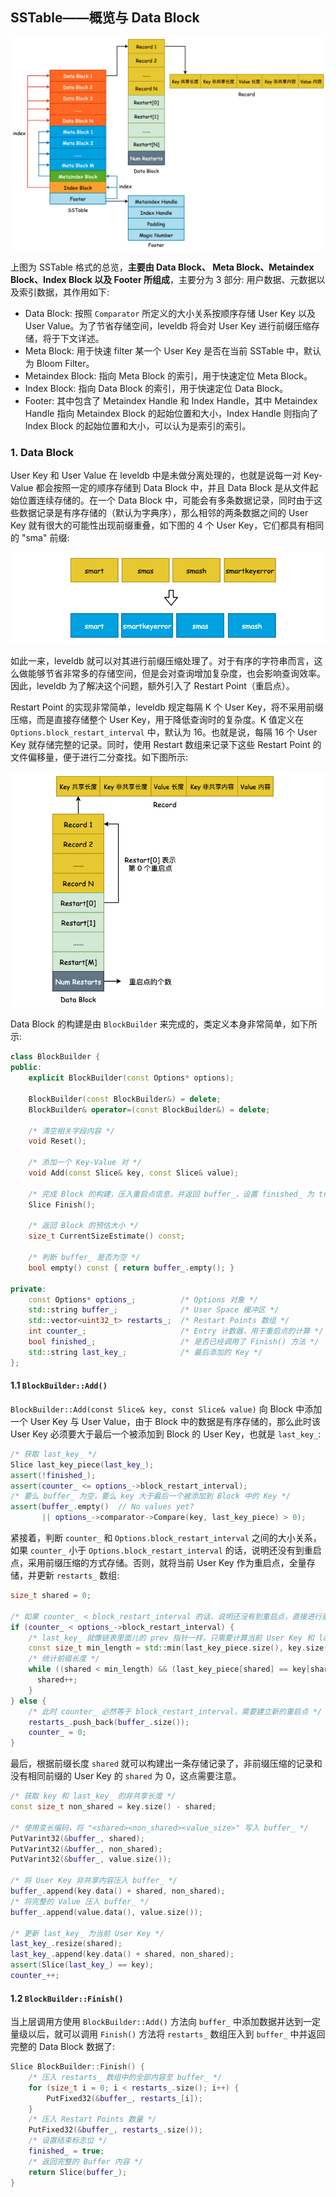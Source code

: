 ## SSTable——概览与 Data Block

![Alt text](images/1629167804004.png)

上图为 SSTable 格式的总览，**主要由 Data Block、 Meta Block、Metaindex Block、Index Block 以及 Footer 所组成**，主要分为 3 部分: 用户数据、元数据以及索引数据，其作用如下:

- Data Block: 按照 `Comparator` 所定义的大小关系按顺序存储 User Key 以及 User Value。为了节省存储空间，leveldb 将会对 User Key 进行前缀压缩存储，将于下文详述。
- Meta Block: 用于快速 filter 某一个 User Key 是否在当前 SSTable 中，默认为 Bloom Filter。
- Metaindex Block: 指向 Meta Block 的索引，用于快速定位 Meta Block。
- Index Block: 指向 Data Block 的索引，用于快速定位 Data Block。
- Footer: 其中包含了 Metaindex Handle 和 Index Handle，其中 Metaindex Handle 指向 Metaindex Block 的起始位置和大小，Index Handle 则指向了 Index Block 的起始位置和大小，可以认为是索引的索引。

### 1. Data Block

User Key 和 User Value 在 leveldb 中是未做分离处理的，也就是说每一对 Key-Value 都会按照一定的顺序存储到 Data Block 中，并且 Data Block 是从文件起始位置连续存储的。在一个 Data Block 中，可能会有多条数据记录，同时由于这些数据记录是有序存储的（默认为字典序），那么相邻的两条数据之间的 User Key 就有很大的可能性出现前缀重叠，如下图的 4 个 User Key，它们都具有相同的 "sma" 前缀:

![Alt text](images/1629171038940.png)

如此一来，leveldb 就可以对其进行前缀压缩处理了。对于有序的字符串而言，这么做能够节省非常多的存储空间，但是会对查询增加复杂度，也会影响查询效率。因此，leveldb 为了解决这个问题，额外引入了 Restart Point（重启点）。

Restart Point 的实现非常简单，leveldb 规定每隔 K 个 User Key，将不采用前缀压缩，而是直接存储整个 User Key，用于降低查询时的复杂度。K 值定义在 `Options.block_restart_interval` 中，默认为 16。也就是说，每隔 16 个 User Key 就存储完整的记录。同时，使用 Restart 数组来记录下这些 Restart Point 的文件偏移量，便于进行二分查找。如下图所示:

![Alt text](images/1629179035821.png)

Data Block 的构建是由 `BlockBuilder` 来完成的，类定义本身非常简单，如下所示:

```cpp
class BlockBuilder {
public:
    explicit BlockBuilder(const Options* options);
    
    BlockBuilder(const BlockBuilder&) = delete;
    BlockBuilder& operator=(const BlockBuilder&) = delete;
    
    /* 清空相关字段内容 */
    void Reset();
    
    /* 添加一个 Key-Value 对 */
    void Add(const Slice& key, const Slice& value);
    
    /* 完成 Block 的构建，压入重启点信息，并返回 buffer_，设置 finished_ 为 true */
    Slice Finish();
    
    /* 返回 Block 的预估大小 */
    size_t CurrentSizeEstimate() const;
    
    /* 判断 buffer_ 是否为空 */
    bool empty() const { return buffer_.empty(); }

private:
    const Options* options_;          /* Options 对象 */
    std::string buffer_;              /* User Space 缓冲区 */
    std::vector<uint32_t> restarts_;  /* Restart Points 数组 */
    int counter_;                     /* Entry 计数器，用于重启点的计算 */
    bool finished_;                   /* 是否已经调用了 Finish() 方法 */
    std::string last_key_;            /* 最后添加的 Key */
};
```

#### 1.1 `BlockBuilder::Add()`

`BlockBuilder::Add(const Slice& key, const Slice& value)` 向 Block 中添加一个 User Key 与 User Value，由于 Block 中的数据是有序存储的，那么此时该 User Key 必须要大于最后一个被添加到 Block 的 User Key，也就是 `last_key_`:

```cpp
/* 获取 last_key_ */
Slice last_key_piece(last_key_);
assert(!finished_);
assert(counter_ <= options_->block_restart_interval);
/* 要么 buffer_ 为空，要么 key 大于最后一个被添加到 Block 中的 Key */
assert(buffer_.empty()  // No values yet?
       || options_->comparator->Compare(key, last_key_piece) > 0);
```

紧接着，判断 `counter_` 和 `Options.block_restart_interval` 之间的大小关系，如果 `counter_` 小于 `Options.block_restart_interval` 的话，说明还没有到重启点，采用前缀压缩的方式存储。否则，就将当前 User Key 作为重启点，全量存储，并更新 `restarts_` 数组:

```cpp
size_t shared = 0;

/* 如果 counter_ < block_restart_interval 的话，说明还没有到重启点，直接进行前缀压缩处理 */
if (counter_ < options_->block_restart_interval) {
    /* last_key_ 就像链表里面儿的 prev 指针一样，只需要计算当前 User Key 和 last_key_ 有多少重合度即可 */
    const size_t min_length = std::min(last_key_piece.size(), key.size());
    /* 统计前缀长度 */
    while ((shared < min_length) && (last_key_piece[shared] == key[shared])) {
      shared++;
    }
} else {
    /* 此时 counter_ 必然等于 block_restart_interval，需要建立新的重启点 */
    restarts_.push_back(buffer_.size());
    counter_ = 0;
}
```

最后，根据前缀长度 `shared` 就可以构建出一条存储记录了，非前缀压缩的记录和没有相同前缀的 User Key 的 `shared` 为 0，这点需要注意。

```cpp
/* 获取 key 和 last_key_ 的非共享长度 */
const size_t non_shared = key.size() - shared;

/* 使用变长编码，将 "<shared><non_shared><value_size>" 写入 buffer_ */
PutVarint32(&buffer_, shared);
PutVarint32(&buffer_, non_shared);
PutVarint32(&buffer_, value.size());

/* 将 User Key 非共享内容压入 buffer_ */
buffer_.append(key.data() + shared, non_shared);
/* 将完整的 Value 压入 buffer_ */
buffer_.append(value.data(), value.size());

/* 更新 last_key_ 为当前 User Key */
last_key_.resize(shared);
last_key_.append(key.data() + shared, non_shared);
assert(Slice(last_key_) == key);
counter_++;
```

#### 1.2 `BlockBuilder::Finish()`

当上层调用方使用 `BlockBuilder::Add()` 方法向 `buffer_` 中添加数据并达到一定量级以后，就可以调用 `Finish()` 方法将 `restarts_` 数组压入到 `buffer_` 中并返回完整的 Data Block 数据了:

```cpp
Slice BlockBuilder::Finish() {
    /* 压入 restarts_ 数组中的全部内容至 buffer_ */
    for (size_t i = 0; i < restarts_.size(); i++) {
        PutFixed32(&buffer_, restarts_[i]);
    }
    /* 压入 Restart Points 数量 */
    PutFixed32(&buffer_, restarts_.size());
    /* 设置结束标志位 */
    finished_ = true;
    /* 返回完整的 Buffer 内容 */
    return Slice(buffer_);
}
```